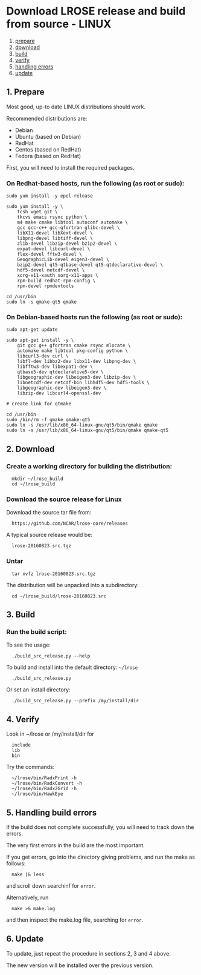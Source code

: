 # Download LROSE release and build from source - LINUX

1. [prepare](#prepare)
2. [download](#download)
3. [build](#build)
4. [verify](#verify)
5. [handling errors](#handling_errors)
6. [update](#update)

<a name="prepare"/>

## 1. Prepare

Most good, up-to date LINUX distributions should work.

Recommended distributions are:

  * Debian
  * Ubuntu (based on Debian)
  * RedHat
  * Centos (based on RedHat)
  * Fedora (based on RedHat)

First, you will need to install the required packages.

### On Redhat-based hosts, run the following (as root or sudo):

```
sudo yum install -y epel-release

sudo yum install -y \
    tcsh wget git \
    tkcvs emacs rsync python \
    m4 make cmake libtool autoconf automake \
    gcc gcc-c++ gcc-gfortran glibc-devel \
    libX11-devel libXext-devel \
    libpng-devel libtiff-devel \
    zlib-devel libzip-devel bzip2-devel \
    expat-devel libcurl-devel \
    flex-devel fftw3-devel \
    GeographicLib-devel eigen3-devel \
    bzip2-devel qt5-qtbase-devel qt5-qtdeclarative-devel \
    hdf5-devel netcdf-devel \
    xorg-x11-xauth xorg-x11-apps \
    rpm-build redhat-rpm-config \
    rpm-devel rpmdevtools

cd /usr/bin
sudo ln -s qmake-qt5 qmake
```

### On Debian-based hosts run the following (as root or sudo):

```
sudo apt-get update 

sudo apt-get install -y \
    git gcc g++ gfortran cmake rsync mlocate \
    automake make libtool pkg-config python \
    libcurl3-dev curl \
    libfl-dev libbz2-dev libx11-dev libpng-dev \
    libfftw3-dev libexpat1-dev \
    qtbase5-dev qtdeclarative5-dev \
    libgeographic-dev libeigen3-dev libzip-dev \
    libnetcdf-dev netcdf-bin libhdf5-dev hdf5-tools \
    libgeographic-dev libeigen3-dev \
    libzip-dev libcurl4-openssl-dev

# create link for qtmake

cd /usr/bin
sudo /bin/rm -f qmake qmake-qt5
sudo ln -s /usr/lib/x86_64-linux-gnu/qt5/bin/qmake qmake
sudo ln -s /usr/lib/x86_64-linux-gnu/qt5/bin/qmake qmake-qt5
```

<a name="download"/>

## 2. Download

### Create a working directory for building the distribution:

```
  mkdir ~/lrose_build
  cd ~/lrose_build
```

### Download the source release for Linux

Download the source tar file from:

```
  https://github.com/NCAR/lrose-core/releases 
```

A typical source release would be:

```
  lrose-20160823.src.tgz
```

### Untar

```
  tar xvfz lrose-20160823.src.tgz
```

The distribution will be unpacked into a subdirectory:

```
  cd ~/lrose_build/lrose-20160823.src
```

<a name="build"/>

## 3. Build

### Run the build script:

To see the usage:

```
  ./build_src_release.py --help
```

To build and install into the default directory: `~/lrose`

```
  ./build_src_release.py
```

Or set an install directory:

```
  ./build_src_release.py --prefix /my/install/dir
```

<a name="verify"/>

## 4. Verify

Look in ~/lrose or /my/install/dir for

```
  include
  lib
  bin
```

Try the commands:
```
  ~/lrose/bin/RadxPrint -h
  ~/lrose/bin/RadxConvert -h
  ~/lrose/bin/Radx2Grid -h
  ~/lrose/bin/HawkEye
```

<a name="handling_errors"/>

## 5. Handling build errors

If the build does not complete successfully, you will need to
track down the errors.

The very first errors in the build are the most important.

If you get errors, go into the directory giving problems, and
run the make as follows:

```
  make |& less
```

and scroll down searchinf for `error`.

Alternatively, run

```
  make >& make.log
```

and then inspect the make.log file, searching for `error`.

<a name="update"/>

## 6. Update

To update, just repeat the procedure in sections 2, 3 and 4 above.

The new version will be installed over the previous version.


